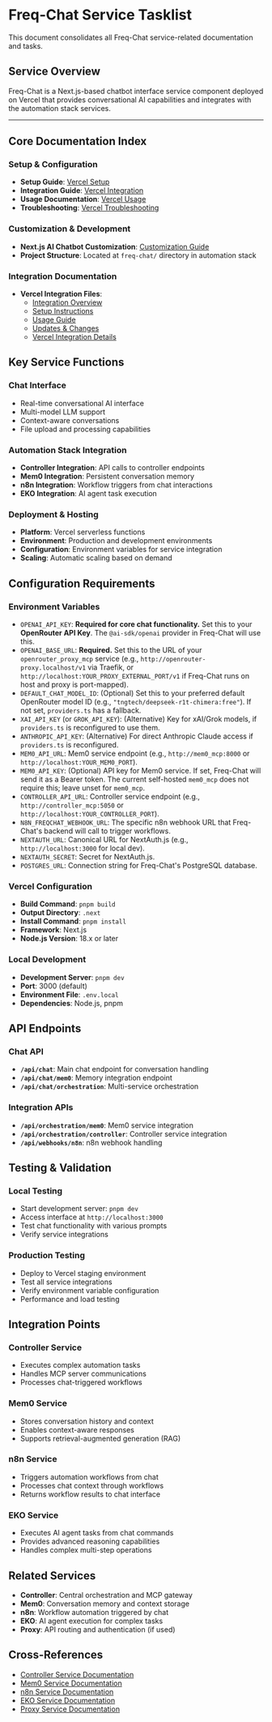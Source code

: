 # Freq-Chat Service Tasklist

This document consolidates all Freq-Chat service-related documentation and tasks.

## Service Overview
Freq-Chat is a Next.js-based chatbot interface service component deployed on Vercel that provides conversational AI capabilities and integrates with the automation stack services.

---

## Core Documentation Index

### Setup & Configuration
- **Setup Guide**: [Vercel Setup](../vercel/setup.md)
- **Integration Guide**: [Vercel Integration](../vercel/integration.md)
- **Usage Documentation**: [Vercel Usage](../vercel/usage.md)
- **Troubleshooting**: [Vercel Troubleshooting](../vercel/troubleshooting.md)

### Customization & Development
- **Next.js AI Chatbot Customization**: [Customization Guide](../vercel/nextjs_ai_chatbot_customization.md)
- **Project Structure**: Located at `freq-chat/` directory in automation stack

### Integration Documentation
- **Vercel Integration Files**: 
  - [Integration Overview](../vercel/integration/integration.md)
  - [Setup Instructions](../vercel/integration/setup.md)
  - [Usage Guide](../vercel/integration/usage.md)
  - [Updates & Changes](../vercel/integration/updates.md)
  - [Vercel Integration Details](../vercel/integration/Vercel-integration.md)

## Key Service Functions

### Chat Interface
- Real-time conversational AI interface
- Multi-model LLM support
- Context-aware conversations
- File upload and processing capabilities

### Automation Stack Integration
- **Controller Integration**: API calls to controller endpoints
- **Mem0 Integration**: Persistent conversation memory
- **n8n Integration**: Workflow triggers from chat interactions
- **EKO Integration**: AI agent task execution

### Deployment & Hosting
- **Platform**: Vercel serverless functions
- **Environment**: Production and development environments
- **Configuration**: Environment variables for service integration
- **Scaling**: Automatic scaling based on demand

## Configuration Requirements

### Environment Variables
- `OPENAI_API_KEY`: **Required for core chat functionality.** Set this to your **OpenRouter API Key**. The `@ai-sdk/openai` provider in Freq-Chat will use this.
- `OPENAI_BASE_URL`: **Required.** Set this to the URL of your `openrouter_proxy_mcp` service (e.g., `http://openrouter-proxy.localhost/v1` via Traefik, or `http://localhost:YOUR_PROXY_EXTERNAL_PORT/v1` if Freq-Chat runs on host and proxy is port-mapped).
- `DEFAULT_CHAT_MODEL_ID`: (Optional) Set this to your preferred default OpenRouter model ID (e.g., `"tngtech/deepseek-r1t-chimera:free"`). If not set, `providers.ts` has a fallback.
- `XAI_API_KEY` (or `GROK_API_KEY`): (Alternative) Key for xAI/Grok models, if `providers.ts` is reconfigured to use them.
- `ANTHROPIC_API_KEY`: (Alternative) For direct Anthropic Claude access if `providers.ts` is reconfigured.
- `MEM0_API_URL`: Mem0 service endpoint (e.g., `http://mem0_mcp:8000` or `http://localhost:YOUR_MEM0_PORT`).
- `MEM0_API_KEY`: (Optional) API key for Mem0 service. If set, Freq-Chat will send it as a Bearer token. The current self-hosted `mem0_mcp` does not require this; leave unset for `mem0_mcp`.
- `CONTROLLER_API_URL`: Controller service endpoint (e.g., `http://controller_mcp:5050` or `http://localhost:YOUR_CONTROLLER_PORT`).
- `N8N_FREQCHAT_WEBHOOK_URL`: The specific n8n webhook URL that Freq-Chat's backend will call to trigger workflows.
- `NEXTAUTH_URL`: Canonical URL for NextAuth.js (e.g., `http://localhost:3000` for local dev).
- `NEXTAUTH_SECRET`: Secret for NextAuth.js.
- `POSTGRES_URL`: Connection string for Freq-Chat's PostgreSQL database.

### Vercel Configuration
- **Build Command**: `pnpm build`
- **Output Directory**: `.next`
- **Install Command**: `pnpm install`
- **Framework**: Next.js
- **Node.js Version**: 18.x or later

### Local Development
- **Development Server**: `pnpm dev`
- **Port**: 3000 (default)
- **Environment File**: `.env.local`
- **Dependencies**: Node.js, pnpm

## API Endpoints

### Chat API
- **`/api/chat`**: Main chat endpoint for conversation handling
- **`/api/chat/mem0`**: Memory integration endpoint
- **`/api/chat/orchestration`**: Multi-service orchestration

### Integration APIs
- **`/api/orchestration/mem0`**: Mem0 service integration
- **`/api/orchestration/controller`**: Controller service integration
- **`/api/webhooks/n8n`**: n8n webhook handling

## Testing & Validation

### Local Testing
- Start development server: `pnpm dev`
- Access interface at `http://localhost:3000`
- Test chat functionality with various prompts
- Verify service integrations

### Production Testing
- Deploy to Vercel staging environment
- Test all service integrations
- Verify environment variable configuration
- Performance and load testing

## Integration Points

### Controller Service
- Executes complex automation tasks
- Handles MCP server communications
- Processes chat-triggered workflows

### Mem0 Service
- Stores conversation history and context
- Enables context-aware responses
- Supports retrieval-augmented generation (RAG)

### n8n Service
- Triggers automation workflows from chat
- Processes chat context through workflows
- Returns workflow results to chat interface

### EKO Service
- Executes AI agent tasks from chat commands
- Provides advanced reasoning capabilities
- Handles complex multi-step operations

## Related Services
- **Controller**: Central orchestration and MCP gateway
- **Mem0**: Conversation memory and context storage
- **n8n**: Workflow automation triggered by chat
- **EKO**: AI agent execution for complex tasks
- **Proxy**: API routing and authentication (if used)

## Cross-References
- [Controller Service Documentation](../controller/Tasklist.md)
- [Mem0 Service Documentation](../mem0/Tasklist.md)
- [n8n Service Documentation](../n8n/Tasklist.md)
- [EKO Service Documentation](../eko/Tasklist.md)
- [Proxy Service Documentation](../proxy/Tasklist.md)
